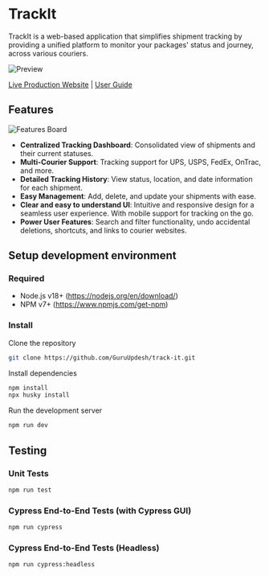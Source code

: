 # TrackIt

TrackIt is a web-based application that simplifies shipment tracking by providing a unified platform to monitor your packages' status and journey, across various couriers.

![Preview](https://github.com/GuruUpdesh/track-it/assets/62634868/26d8a1ab-1eab-4cc4-aa8a-108a9dc61bce)

[Live Production Website](https://tackit.guruupdeshsingh.dev/) | [User Guide](https://tackit.guruupdeshsingh.dev/user-guide)

## Features

![Features Board](https://github.com/GuruUpdesh/track-it/assets/62634868/3e1194e7-70aa-48ee-aaf9-405f2a2c0689)

- **Centralized Tracking Dashboard**: Consolidated view of shipments and their current statuses.
- **Multi-Courier Support**: Tracking support for UPS, USPS, FedEx, OnTrac, and more.
- **Detailed Tracking History**: View status, location, and date information for each shipment.
- **Easy Management**: Add, delete, and update your shipments with ease.
- **Clear and easy to understand UI**: Intuitive and responsive design for a seamless user experience. With mobile support for tracking on the go.
- **Power User Features**: Search and filter functionality, undo accidental deletions, shortcuts, and links to courier websites.

## Setup development environment

### Required

- Node.js v18+ (https://nodejs.org/en/download/)
- NPM v7+ (https://www.npmjs.com/get-npm)

### Install

Clone the repository

```bash
git clone https://github.com/GuruUpdesh/track-it.git
```

Install dependencies

```bash
npm install
npx husky install
```

Run the development server

```bash
npm run dev
```

## Testing

### Unit Tests

```bash
npm run test
```

### Cypress End-to-End Tests (with Cypress GUI)

```bash
npm run cypress
```

### Cypress End-to-End Tests (Headless)

```bash
npm run cypress:headless
```
